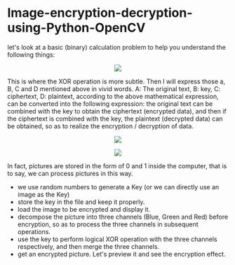 # Image-encryption-decryption-using-Python-OpenCV

let's look at a basic (binary) calculation problem to help you understand the following things:</br>

<p align="center">
  <img src="https://s6.uupload.ir/files/f0fdd8fc0e56fa8d096deaa1f3990912_2k78.jpg"/>
</p>

This is where the XOR operation is more subtle. Then I will express those a, B, C and D mentioned above in vivid words. A: The original text, B: key, C: ciphertext, D: plaintext, according to the above mathematical expression, can be converted into the following expression: the original text can be combined with the key to obtain the ciphertext (encrypted data), and then if the ciphertext is combined with the key, the plaintext (decrypted data) can be obtained, so as to realize the encryption / decryption of data.

<p align="center">
  <img src="https://s6.uupload.ir/files/key_1_g2f.jpg"/>
</p>

<p align="center">
  <img src="https://s6.uupload.ir/files/alive_parrot_istl.png"/>
</p>

In fact, pictures are stored in the form of 0 and 1 inside the computer, that is to say, we can process pictures in this way.

- we use random numbers to generate a Key (or we can directly use an image as the Key)
- store the key in the file and keep it properly.
- load the image to be encrypted and display it.
-  decompose the picture into three channels (Blue, Green and Red) before encryption, so as to process the three channels in subsequent operations.
-   use the key to perform logical XOR operation with the three channels respectively, and then merge the three channels.
-   get an encrypted picture. Let's preview it and see the encryption effect.
